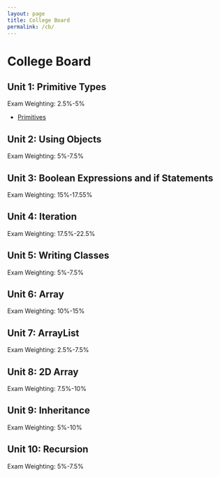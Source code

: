 ```yaml
---
layout: page
title: College Board
permalink: /cb/
---
```


# College Board

## Unit 1: Primitive Types

Exam Weighting: 2.5%-5%

* [Primitives](https://lwu1822.github.io/fastpages/java/2022/08/28/primitives.html)

## Unit 2: Using Objects

Exam Weighting: 5%-7.5%

## Unit 3: Boolean Expressions and if Statements

Exam Weighting: 15%-17.55%

## Unit 4: Iteration

Exam Weighting: 17.5%-22.5%

## Unit 5: Writing Classes

Exam Weighting: 5%-7.5%

## Unit 6: Array

Exam Weighting: 10%-15%

## Unit 7: ArrayList

Exam Weighting: 2.5%-7.5%

## Unit 8: 2D Array

Exam Weighting: 7.5%-10%

## Unit 9: Inheritance

Exam Weighting: 5%-10%

## Unit 10: Recursion

Exam Weighting: 5%-7.5%